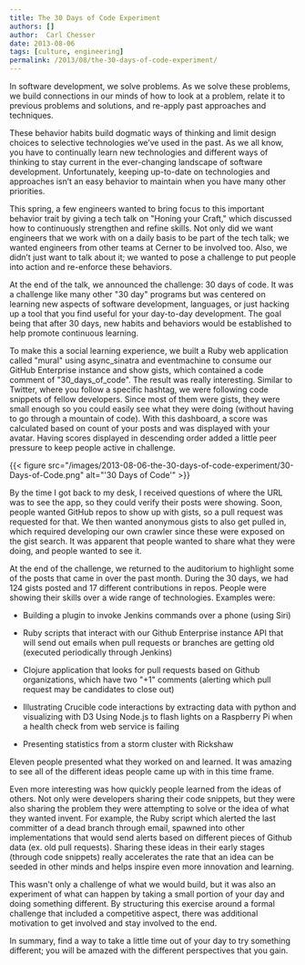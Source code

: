 ```yaml
---
title: The 30 Days of Code Experiment
authors: []
author:  Carl Chesser
date: 2013-08-06
tags: [culture, engineering]
permalink: /2013/08/the-30-days-of-code-experiment/
---
```


In software development, we solve problems. As we solve these problems, we build connections in our minds of how to look at a problem, relate it to previous problems and solutions, and re-apply past approaches and techniques.

These behavior habits build dogmatic ways of thinking and limit design choices to selective technologies we’ve used in the past. As we all know, you have to continually learn new technologies and different ways of thinking to stay current in the ever-changing landscape of software development. Unfortunately, keeping up-to-date on technologies and approaches isn’t an easy behavior to maintain when you have many other priorities.

This spring, a few engineers wanted to bring focus to this important behavior trait by giving a tech talk on "Honing your Craft," which discussed how to continuously strengthen and refine skills. Not only did we want engineers that we work with on a daily basis to be part of the tech talk; we wanted engineers from other teams at Cerner to be involved too. Also, we didn’t just want to talk about it; we wanted to pose a challenge to put people into action and re-enforce these behaviors.

At the end of the talk, we announced the challenge: 30 days of code. It was a challenge like many other "30 day" programs but was centered on learning new aspects of software development, languages, or just hacking up a tool that you find useful for your day-to-day development. The goal being that after 30 days, new habits and behaviors would be established to help promote continuous learning.

To make this a social learning experience, we built a Ruby web application called "mural" using async_sinatra and eventmachine to consume our GitHub Enterprise instance and show gists, which contained a code comment of "30_days_of_code". The result was really interesting. Similar to Twitter, where you follow a specific hashtag, we were following code snippets of fellow developers. Since most of them were gists, they were small enough so you could easily see what they were doing (without having to go through a mountain of code). With this dashboard, a score was calculated based on count of your posts and was displayed with your avatar. Having scores displayed in descending order added a little peer pressure to keep people active in challenge.

{{< figure src="/images/2013-08-06-the-30-days-of-code-experiment/30-Days-of-Code.png" alt="'30 Days of Code'" >}}

By the time I got back to my desk, I received questions of where the URL was to see the app, so they could verify their posts were showing. Soon, people wanted GitHub repos to show up with gists, so a pull request was requested for that. We then wanted anonymous gists to also get pulled in, which required developing our own crawler since these were exposed on the gist search. It was apparent that people wanted to share what they were doing, and people wanted to see it.

At the end of the challenge, we returned to the auditorium to highlight some of the posts that came in over the past month. During the 30 days, we had 124 gists posted and 17 different contributions in repos. People were showing their skills over a wide range of technologies. Examples were:
	
* Building a plugin to invoke Jenkins commands over a phone (using Siri)

* Ruby scripts that interact with our Github Enterprise instance API that will send out emails when pull requests or branches are getting old (executed periodically through Jenkins)

* Clojure application that looks for pull requests based on Github organizations, which have two "+1" comments (alerting which pull request may be candidates to close out)

* Illustrating Crucible code interactions by extracting data with python and visualizing with D3
Using Node.js to flash lights on a Raspberry Pi when a health check from web service is failing

* Presenting statistics from a storm cluster with Rickshaw

Eleven people presented what they worked on and learned. It was amazing to see all of the different ideas people came up with in this time frame.

Even more interesting was how quickly people learned from the ideas of others. Not only were developers sharing their code snippets, but they were also sharing the problem they were attempting to solve or the idea of what they wanted invent. For example, the Ruby script which alerted the last committer of a dead branch through email, spawned into other implementations that would send alerts based on different pieces of Github data (ex. old pull requests). Sharing these ideas in their early stages (through code snippets) really accelerates the rate that an idea can be seeded in other minds and helps inspire even more innovation and learning.

This wasn't only a challenge of what we would build, but it was also an experiment of what can happen by taking a small portion of your day and doing something different. By structuring this exercise around a formal challenge that included a competitive aspect, there was additional motivation to get involved and stay involved to the end.

In summary, find a way to take a little time out of your day to try something different; you will be amazed with the different perspectives that you gain.
